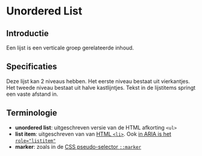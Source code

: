# Unordered List

## Introductie

Een lijst is een verticale groep gerelateerde inhoud.

## Specificaties

Deze lijst kan 2 niveaus hebben. Het eerste niveau bestaat uit vierkantjes. Het tweede niveau bestaat uit halve kastlijntjes. Tekst in de lijstitems springt een vaste afstand in.

## Terminologie

- **unordered list**: uitgeschreven versie van de HTML afkorting `<ul>`
- **list item**: uitgeschreven van van [HTML `<li>`](https://html.spec.whatwg.org/multipage/grouping-content.html#the-li-element). Ook [in ARIA is het `role="listitem"`](https://www.w3.org/TR/wai-aria-1.2/#listitem)
- **marker**: zoals in de [CSS pseudo-selector `::marker`](https://drafts.csswg.org/css-pseudo-4/#marker-pseudo)
